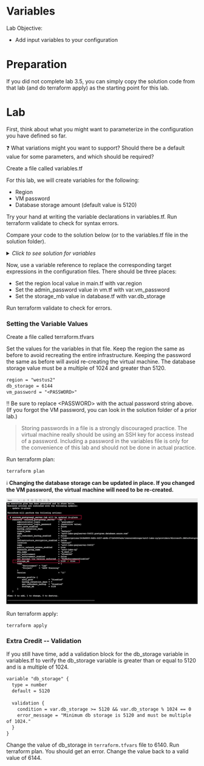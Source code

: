 # Variables

Lab Objective:
- Add input variables to your configuration

# Preparation

If you did not complete lab 3.5, you can simply copy the solution code from that lab (and do terraform apply) as the starting point for this lab.

# Lab

First, think about what you might want to parameterize in the configuration you have defined so far.

:question: What variations might you want to support?  Should there be a default value for some parameters, and which should be required?

Create a file called variables.tf

For this lab, we will create variables for the following:
-	Region
- VM password
-	Database storage amount (default value is 5120)

Try your hand at writing the variable declarations in variables.tf.  Run terraform validate to check for syntax errors.

Compare your code to the solution below (or to the variables.tf file in the solution folder).

<details>

 _<summary>Click to see solution for variables</summary>_

```
variable "region" {
  type = string
}

variable "vm_password" {
  description = "6-20 characters. At least 1 lower, 1 cap, 1 number, 1 special char."
  type = string
  sensitive = true
}

variable "db_storage" {
  type = number
  default = 5120
}
```
</details>

Now, use a variable reference to replace the corresponding target expressions in the configuration files.  There should be three places:

- Set the region local value in main.tf with var.region
- Set the admin_password value in vm.tf with var.vm_password
- Set the storage_mb value in database.tf with var.db_storage

Run terraform validate to check for errors.

### Setting the Variable Values

Create a file called terraform.tfvars

Set the values for the variables in that file.  Keep the region the same as before to avoid recreating the entire infrastructure.  Keeping the password the same as before will avoid re-creating the virtual machine.  The database storage value must be a multiple of 1024 and greater than 5120.

```
region = "westus2"
db_storage = 6144
vm_password = "<PASSWORD>"
```

:bangbang: Be sure to replace &lt;PASSWORD&gt; with the actual password string above. (If you forgot the VM password, you can look in the solution folder of a prior lab.)

> Storing passwords in a file is a strongly discouraged practice.  The virtual machine really should be using an SSH key for access instead of a password.  Including a password in the variables file is only for the convenience of this lab and should not be done in actual practice.

Run terraform plan:
```
terraform plan
```

:information_source: **Changing the database storage can be updated in place. If you changed the VM password, the virtual machine will need to be re-created.**

![Terraform Plan - after variable addition](./images/tf-plan-vars.png "Terraform Plan - after variable addition")

Run terraform apply:
```
terraform apply
```

### Extra Credit -- Validation

If you still have time, add a validation block for the db_storage variable in variables.tf to verify the db_storage variable is greater than or equal to 5120 and is a multiple of 1024.

```
variable "db_storage" {
  type = number
  default = 5120

  validation {
    condition = var.db_storage >= 5120 && var.db_storage % 1024 == 0
    error_message = "Minimum db storage is 5120 and must be multiple of 1024."
  }
}
```

Change the value of db_storage in <code>terraform.tfvars</code> file to 6140.  Run terraform plan.  You should get an error.  Change the value back to a valid value of 6144.
